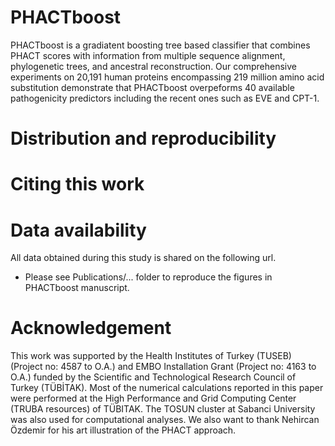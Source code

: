 # PHACTboost

PHACTboost is a gradiatent boosting tree based classifier that combines PHACT scores with information from multiple sequence alignment, phylogenetic trees, and ancestral reconstruction. Our comprehensive experiments on 20,191 human proteins encompassing 219 million amino acid substitution  demonstrate that PHACTboost overpeforms 40 available pathogenicity predictors  including the recent ones such as EVE and CPT-1. 

# Distribution and reproducibility

# Citing this work

# Data availability
All data obtained during this study is shared on the following url. 

* Please see Publications/... folder to reproduce the figures in PHACTboost manuscript.

# Acknowledgement
This work was supported by the Health Institutes of Turkey (TUSEB) (Project no: 4587 to O.A.) and EMBO Installation Grant (Project no: 4163 to O.A.) funded by the Scientific and Technological Research Council of Turkey (TÜBİTAK). Most of the numerical calculations reported in this paper were performed at the High Performance and Grid Computing Center (TRUBA resources) of TÜBITAK. The TOSUN cluster at Sabanci University was also used for computational analyses. We also want to thank Nehircan Özdemir for his art illustration of the PHACT approach.
